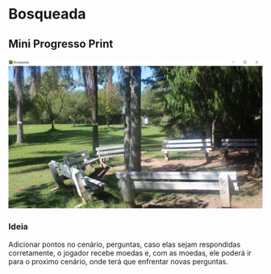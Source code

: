 # Bosqueada

## Mini Progresso Print
![Erro ao carregar a imagem](Bosqueada/assets/prints/Icone+cenario1.png)

### Ideia
   Adicionar pontos no cenário, perguntas, caso elas sejam respondidas corretamente, o jogador recebe moedas e, com as moedas, ele poderá ir para o proximo cenário, onde terá que enfrentar novas perguntas.
